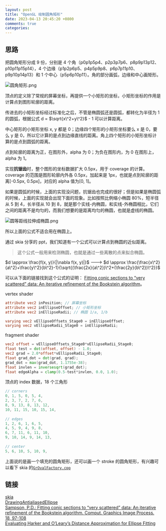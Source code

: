 ```yaml
---
layout: post
title: "OpenGL 绘制圆角矩形"
date: 2023-04-13 20:45:20 +0800
comments: true
categories: 
---
```


## 思路
把圆角矩形分成 9 份，分别是 4 个角（p0p1p5p4、p2p3p7p6、p8p9p13p12、p10p11p15p14），4 个边缘（p1p2p6p5、p4p5p9p8、p6p7p11p10、p9p10p14p13）和 1 个中心（p5p6p10p11）。角的部分画弧，边缘和中心画矩形。

![圆角矩形.png](https://s2.loli.net/2021/12/19/1FLUrImOh2WvbVE.png)

顶点的定义除了常规的屏幕坐标，再提供一个小矩形的坐标，小矩形坐标的作用是计算点到图形轮廓的距离。

传进去的小矩形坐标经过标准化之后，不管是椭圆弧还是圆弧，都转化为半径为 1 的圆弧，根据公式 d = $\sqrt{x\^2+y\^2}$ - 1 可以计算距离。

中心矩形的小矩形坐标 x, y 都是 0；边缘四个矩形的小矩形坐标要么 x 是 0，要么 y 是 0，所以它计算的是点到边缘直线的距离。角上四个矩形的小矩形坐标计算的是点到圆弧的距离。

点到轮廓的距离为正，在图形外，alpha 为 0；为负在图形内，为 0 在图形上，alpha 为 1。

实现**抗锯齿**时，整个图形的坐标数据扩大 0.5px，用于 coverage 的计算。coverage 的范围是图形轮廓内外各 0.5px，加起来是 1px，也就是点到轮廓的距离[-0.5px, 0.5px]，对应的 alpha 值为[0, 1]。

如果是圆弧的时候，上面的实现没问题，抗锯齿也完成的很好；但是如果是椭圆弧的时候，上面的实现就会出现下面的现象。比如按照比例缩小椭圆 80%，短半径从 5 到 4，长半径从 10 到 8，就是那个实线-内椭圆，和实线-外椭圆相比，它们之间的距离不是均匀的，而我们想要的是距离均匀的椭圆，也就是虚线的椭圆。

![圆等距线拉伸成椭圆.png](https://s2.loli.net/2021/12/24/7IRbwmJlt9TL8BD.png)

所以上面的公式不适合用在椭圆上。

通过 skia 分享的 ppt，我们知道有一个公式可以计算点到椭圆的近似距离。
> 这个公式一般用来检测椭圆，也就是通过一些离散的点来拟合椭圆。

$d \approx \frac{f(x, y)}{|\nabla f(x, y)|}$ ---> $d \approx \frac{\frac{x\^2}{a\^2}+\frac{y\^2}{b\^2}-1}{\sqrt{(\frac{2x}{a\^2})\^2+(\frac{2y}{b\^2})\^2}}$

可以从下面的链接找到这个公式的证明：
[Fitting conic sections to “very scattered” data: An iterative refinement of the Bookstein algorithm](https://www.researchgate.net/publication/222440289_Sampson_PD_Fitting_conic_sections_to_very_scattered_data_An_iterative_refinement_of_the_Bookstein_algorithm_Comput_Graphics_Image_Process_18_97-108)。

vertex shader 
```glsl
attribute vec2 inPosition; // 屏幕坐标
attribute vec2 inEllipseOffset; // 小矩形坐标
attribute vec2 inEllipseRadii; // 椭圆 1/a, 1/b

varying vec2 vEllipseOffsets_Stage0 = inEllipseOffset;
varying vec2 vEllipseRadii_Stage0 = inEllipseRadii;
```

fragment shader
```glsl
vec2 offset = vEllipseOffsets_Stage0*vEllipseRadii_Stage0;
float test = dot(offset, offset) - 1.0;
vec2 grad = 2.0*offset*vEllipseRadii_Stage0;
float grad_dot = dot(grad, grad);
grad_dot = max(grad_dot, 1.1755e-38);
float invlen = inversesqrt(grad_dot);
float edgeAlpha = clamp(0.5-test*invlen, 0.0, 1.0);
```

顶点的 index 数据，18 个三角形
```cpp
// corners  
0, 1, 5, 0, 5, 4,  
2, 3, 7, 2, 7, 6,  
8, 9, 13, 8, 13, 12,  
10, 11, 15, 10, 15, 14,  
  
// edges  
1, 2, 6, 1, 6, 5,  
4, 5, 9, 4, 9, 8,  
6, 7, 11, 6, 11, 10,  
9, 10, 14, 9, 14, 13,  
  
// center  
5, 6, 10, 5, 10, 9,
```

上面说的是画一个填充的圆角矩形，还可以画一个 stroke 的圆角矩形，有兴趣可以看下 skia 的[`GrOvalFactory.cpp`](https://github.com/google/skia/blob/1f193df9b393d50da39570dab77a0bb5d28ec8ef/src/gpu/ops/GrOvalOpFactory.cpp#L2377)

## 链接
[skia](https://github.com/google/skia)  
[DrawingAntialiasedEllipse](https://www.essentialmath.com/GDC2015/VanVerth_Jim_DrawingAntialiasedEllipse.pdf)  
[Sampson, P.D.: Fitting conic sections to “very scattered” data: An iterative refinement of the Bookstein algorithm. Comput. Graphics Image Process. 18, 97-108](https://www.researchgate.net/publication/222440289_Sampson_PD_Fitting_conic_sections_to_very_scattered_data_An_iterative_refinement_of_the_Bookstein_algorithm_Comput_Graphics_Image_Process_18_97-108)  
[Evaluating Harker and O’Leary’s Distance Approximation for Ellipse Fitting](https://citeseerx.ist.psu.edu/viewdoc/download?doi=10.1.1.709.6468&rep=rep1&type=pdf)
